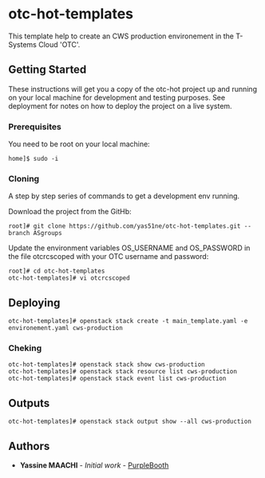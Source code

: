 # otc-hot-templates

This template help to create an CWS production environement in the T-Systems Cloud 'OTC'.


## Getting Started

These instructions will get you a copy of the otc-hot project up and running on your local machine for development and testing purposes. See deployment for notes on how to deploy the project on a live system.

### Prerequisites

You need to be root on your local machine:

```
home]$ sudo -i
```

### Cloning

A step by step series of commands to get a development env running.

Download the project from the GitHb:

```
root]# git clone https://github.com/yas51ne/otc-hot-templates.git --branch ASgroups
```

Update the environment variables OS_USERNAME and OS_PASSWORD in the file otcrcscoped with your OTC username and password:

```
root]# cd otc-hot-templates
otc-hot-templates]# vi otcrcscoped
```

## Deploying

```
otc-hot-templates]# openstack stack create -t main_template.yaml -e environement.yaml cws-production
```

### Cheking

```
otc-hot-templates]# openstack stack show cws-production
otc-hot-templates]# openstack stack resource list cws-production
otc-hot-templates]# openstack stack event list cws-production
```

## Outputs

```
otc-hot-templates]# openstack stack output show --all cws-production
```

## Authors

* **Yassine MAACHI** - *Initial work* - [PurpleBooth](https://github.com/PurpleBooth)
